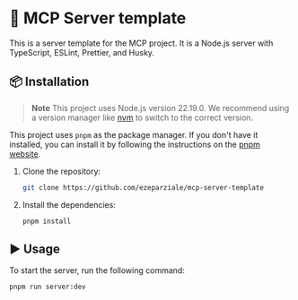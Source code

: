 # :rocket: MCP Server template

This is a server template for the MCP project. It is a Node.js server with TypeScript, ESLint, Prettier, and Husky.

## :package: Installation

> **Note**
> This project uses Node.js version 22.19.0. We recommend using a version manager like [nvm](https://github.com/nvm-sh/nvm) to switch to the correct version.

This project uses `pnpm` as the package manager. If you don't have it installed, you can install it by following the instructions on the [pnpm website](https://pnpm.io/installation).

1. Clone the repository:

   ```bash
   git clone https://github.com/ezeparziale/mcp-server-template
   ```

2. Install the dependencies:

   ```bash
   pnpm install
   ```

## :arrow_forward: Usage

To start the server, run the following command:

```bash
pnpm run server:dev
```
